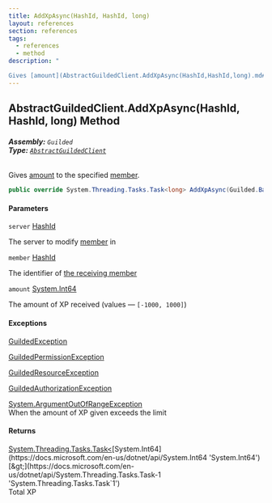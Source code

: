 ```yaml
---
title: AddXpAsync(HashId, HashId, long)
layout: references
section: references
tags:
  - references
  - method
description: "

Gives [amount](AbstractGuildedClient.AddXpAsync(HashId,HashId,long).md#Guilded.AbstractGuildedClient.AddXpAsync(Guilded.Base.HashId,Guilded.Base.HashId,long).amount 'Guilded.AbstractGuildedClient.AddXpAsync(Guilded.Base.HashId, Guilded.Base.HashId, long).amount') to the specified [member](AbstractGuildedClient.AddXpAsync(HashId,HashId,long).md#Guilded.AbstractGuildedClient.AddXpAsync(Guilded.Base.HashId,Guilded.Base.HashId,long).member 'Guilded.AbstractGuildedClient.AddXpAsync(Guilded.Base.HashId, Guilded.Base.HashId, long).member')."
---
```


## AbstractGuildedClient.AddXpAsync(HashId, HashId, long) Method
###### **Assembly:** `Guilded`<br/>**Type:** [`AbstractGuildedClient`](AbstractGuildedClient.md 'Guilded.AbstractGuildedClient')

Gives [amount](AbstractGuildedClient.AddXpAsync(HashId,HashId,long).md#Guilded.AbstractGuildedClient.AddXpAsync(Guilded.Base.HashId,Guilded.Base.HashId,long).amount 'Guilded.AbstractGuildedClient.AddXpAsync(Guilded.Base.HashId, Guilded.Base.HashId, long).amount') to the specified [member](AbstractGuildedClient.AddXpAsync(HashId,HashId,long).md#Guilded.AbstractGuildedClient.AddXpAsync(Guilded.Base.HashId,Guilded.Base.HashId,long).member 'Guilded.AbstractGuildedClient.AddXpAsync(Guilded.Base.HashId, Guilded.Base.HashId, long).member').

```csharp
public override System.Threading.Tasks.Task<long> AddXpAsync(Guilded.Base.HashId server, Guilded.Base.HashId member, long amount);
```
#### Parameters

<a name='Guilded.AbstractGuildedClient.AddXpAsync(Guilded.Base.HashId,Guilded.Base.HashId,long).server'></a>

`server` [HashId](HashId.md 'Guilded.Base.HashId')

The server to modify [member](Member.md 'Guilded.Base.Servers.Member') in

<a name='Guilded.AbstractGuildedClient.AddXpAsync(Guilded.Base.HashId,Guilded.Base.HashId,long).member'></a>

`member` [HashId](HashId.md 'Guilded.Base.HashId')

The identifier of [the receiving member](Member.md 'Guilded.Base.Servers.Member')

<a name='Guilded.AbstractGuildedClient.AddXpAsync(Guilded.Base.HashId,Guilded.Base.HashId,long).amount'></a>

`amount` [System.Int64](https://docs.microsoft.com/en-us/dotnet/api/System.Int64 'System.Int64')

The amount of XP received (values — `[-1000, 1000]`)

#### Exceptions

[GuildedException](GuildedException.md 'Guilded.Base.GuildedException')

[GuildedPermissionException](GuildedPermissionException.md 'Guilded.Base.GuildedPermissionException')

[GuildedResourceException](GuildedResourceException.md 'Guilded.Base.GuildedResourceException')

[GuildedAuthorizationException](GuildedAuthorizationException.md 'Guilded.Base.GuildedAuthorizationException')

[System.ArgumentOutOfRangeException](https://docs.microsoft.com/en-us/dotnet/api/System.ArgumentOutOfRangeException 'System.ArgumentOutOfRangeException')  
When the amount of XP given exceeds the limit

#### Returns
[System.Threading.Tasks.Task&lt;](https://docs.microsoft.com/en-us/dotnet/api/System.Threading.Tasks.Task-1 'System.Threading.Tasks.Task`1')[System.Int64](https://docs.microsoft.com/en-us/dotnet/api/System.Int64 'System.Int64')[&gt;](https://docs.microsoft.com/en-us/dotnet/api/System.Threading.Tasks.Task-1 'System.Threading.Tasks.Task`1')  
Total XP